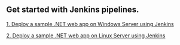 ## Get started with Jenkins pipelines.

[1. Deploy a sample .NET web app on Windows Server using Jenkins](https://github.com/vottri/CICD-pipeline-with-Jenkins/blob/main/Deploy_a_sample_.NET_web_app_on_Windows_Server_using_Jenkins.md)

[2. Deploy a sample .NET web app on Linux Server using Jenkins](https://github.com/vottri/CICD-pipeline-with-Jenkins/blob/main/Deploy_a_sample_.NET_web_app_on_Linux_Server_using_Jenkins.md)


